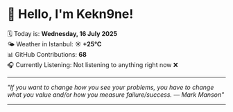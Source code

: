 # 👋 Hello, I'm Kekn9ne!

🗓️ Today is: **Wednesday, 16 July 2025**  
🌤️ Weather in Istanbul: **☀️   +25°C**  
📊 GitHub Contributions: **68**  
🎧 Currently Listening: Not listening to anything right now ❌

---

_"If you want to change how you see your problems, you have to change what you value and/or how you measure failure/success. — *Mark Manson*"_

---
